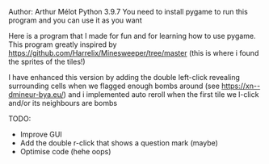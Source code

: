 Author: Arthur Mélot
Python 3.9.7
You need to install pygame to run this program and you can use it as you want

Here is a program that I made for fun and for learning how to use pygame. This program greatly inspired by 
https://github.com/Harrelix/Minesweeper/tree/master (this is where i found the sprites of the tiles!)

I have enhanced this version by adding the double left-click revealing surrounding cells when we flagged enough bombs around
(see https://xn--dmineur-bya.eu/) and i implemented auto reroll when the first tile we l-click and/or its neighbours are bombs

TODO: 
- Improve GUI
- Add the double r-click that shows a question mark (maybe)
- Optimise code (hehe oops)

